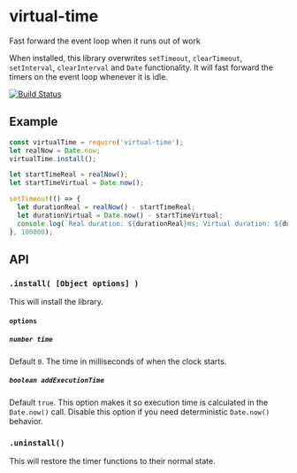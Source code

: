 # virtual-time

Fast forward the event loop when it runs out of work

When installed, this library overwrites `setTimeout`, `clearTimeout`, `setInterval`, `clearInterval` and `Date` functionality.
It will fast forward the timers on the event loop whenever it is idle.

[![Build Status](https://travis-ci.org/Janpot/virtual-time.svg?branch=master)](https://travis-ci.org/Janpot/virtual-time)

## Example

```js
const virtualTime = require('virtual-time');
let realNow = Date.now;
virtualTime.install();

let startTimeReal = realNow();
let startTimeVirtual = Date.now();

setTimeout(() => {
  let durationReal = realNow() - startTimeReal;
  let durationVirtual = Date.now() - startTimeVirtual;
  console.log(`Real duration: ${durationReal}ms; Virtual duration: ${durationVirtual}ms`);
}, 100000);
```

## API

### `.install( [Object options] )`

This will install the library.

#### `options`

##### `number time`

Default `0`. The time in milliseconds of when the clock starts.

##### `boolean addExecutionTime`

Default `true`. This option makes it so execution time is calculated in the `Date.now()` call.
Disable this option if you need deterministic `Date.now()` behavior.

### `.uninstall()`

This will restore the timer functions to their normal state.

